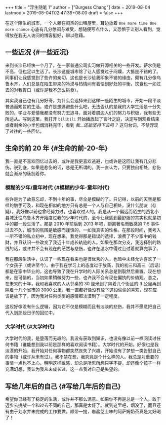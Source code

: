 +++
title = "浮生随笔 1"
author = ["Burgess Chang"]
date = 2019-08-04
lastmod = 2019-08-04T02:47:39+08:00
draft = false
+++

在这个陌生的城市，一个人赖在闷热的出租屋里，耳边放着 `One more time One more
chance` 心底有几分憋闷与难受，想随便写点什么，又恐惧于让别人看到，觉得放在我无人访问的博客挺好，聊以慰藉。


## 一些近况 {#一些近况}

  来到长沙已经快一个月了，在一家普通公司实习做开源相关的一些开发。薪水倒是不高，但也足以生活了。长沙这座城市除了让人感觉过于闷燥，大抵是不错的了。同事们让我感觉到了些许的亲切，这也是长沙给我印象不错的缘由，颇有几分像乌鲁木齐，人们总是在陌生带来的冷漠与热情间有着恰到好处的平衡，饮食也一如过去的对我胃口（或许是我不怎么挑食）。

  其实我自己也有几分好奇，为什么会选择来到这样一座陌生的城市，开始一段平淡普通而短暂的生活。或许是想逃避些什么吧，无法否认的是我的大学生活是十分失败的，学业与爱情我都没有努力去追寻，面对着周边人们的努力与积极，我有些无所适从。写到这里，我打开 `bilibili` 开始播放起了言叶之庭，决定写到观看结束或者剩余的小半包烟消耗完毕，看到 _我…还能坚持下去吗？_ 这句台词，不禁浮现了过往的一些回忆。


## 生命的前 20 年 {#生命的前-20-年}

  我一直是不喜欢回忆过去的，或许是我更喜欢逃避，也或许是这回让我有几分悲伤。说到底，如果是悲伤的话，总是无所谓的。我一直认为，只要独自相处，悲伤就会渐渐的簇拥着你。


### 模糊的少年/童年时代 {#模糊的少年-童年时代}

  些许是为了故意忘却，不到十年的事，尽全是模糊的了。只记得，以前的天空是那样的触手可及，和现在相似的地方只有总是一个人与自己相处，没什么朋友（存疑）。我好像以前也曾经努力过，也喜欢过人的。我是从一个偏远而陌生的西北小县城迁往乌鲁木齐开始度过我的少年时代的，至今让我感到最舒服的其实也就是初中的那一段生活了。那是 2010 年前后到 2013 年吧，距离著名而敏感的 7·5 事件过去不久，城市的氛围是敏感而谨慎的，一如我真实的性格。在那段时间，我考入一所不错的私立初中，现在想来，我觉得那是错误的选择，浪费了不少家中的钱财，并且认识一些改变了我近十年成长轨迹的人。如果在那次分支，我选择别的路线的话，或许并不会有现在的茫然与悲伤，也许在温水中得过且过着就算完事了。

  我在那段生活中，认识了一些现在看来也是很优秀的人，也暗中未经允许喜欢了一个女孩子（或许至今）。由于我在学习上的态度过于放荡，我的初三和高三（后话）都是在家中毕业的，这也导致了我在升学时的人际关系总是割裂然后重置。现在想来，是可惜的，当初如果稍微努力一些，也许我不会有现在偏执的价值观。总之，在未来的十年，我和我喜欢的人从邻桌的 30 厘米到了隔着几个街区的 3 公里再到隔着十几个省市的 3000 公里。我一直都好像没有放下这段偷偷的喜欢，现在应该是放下了，因为我对任何类型的感情都淡漠到了一定程度。

  这段好像没有什么逻辑，因为它不仅是模糊而且有淡淡的悲伤，我并不愿意把自己代入到那段日子的回忆中。


### 大学时代 {#大学时代}

  大学时代的我，是堕落而无趣的。我没有获取到知识，也没有像以前一样阅读过任何书籍（谁能想到我以前是那样的喜欢阅读书籍）。大学时代的开始，好像也是我淡漠的开始，我开始对任何事物都突然丧失了兴趣，开始没有了梦想一类告慰自己的事物（或许从未有过）。我不禁在想，我究竟是个什么样的人。我总是对重要的事情一点也不上心，明明这样敏感，却总是所思所想只字不提，却还像个孩子一样充满幻想，我认为我从未成长过，这一点我对自己是失望的。


## 写给几年后的自己 {#写给几年后的自己}

  希望你已经有了稳定的生活，或许并不那么满意。如果你不再是总是一个人，敢于迈步去挑战一个和过去不同的自己，那真是太好了。就到这里吧，烟没了，而且还有由于划水并未完成的工作要做。顺带一提，岩盐芝士味的阿萨姆奶茶真是太好喝了！
